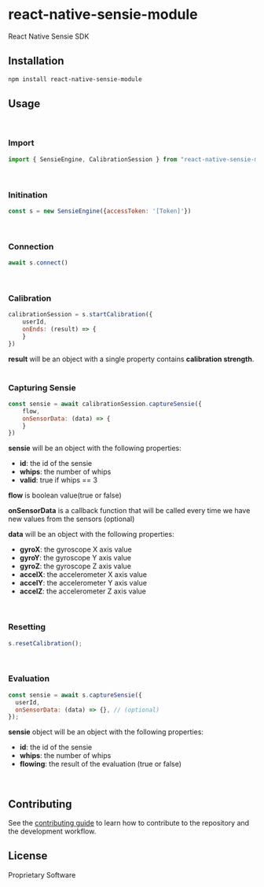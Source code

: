 # react-native-sensie-module

React Native Sensie SDK

## Installation

```sh
npm install react-native-sensie-module
```

## Usage

<br/>

### Import
```js
import { SensieEngine, CalibrationSession } from "react-native-sensie-module";
```
<br />

### Initination
```js
const s = new SensieEngine({accessToken: '[Token]'})
```
<br />

### Connection
```js
await s.connect()
```
<br />

### Calibration
```js
calibrationSession = s.startCalibration({
    userId,
    onEnds: (result) => {
    }
})
```
**result** will be an object with a single property contains **calibration strength**.
<br />
<br />

### Capturing Sensie
```js
const sensie = await calibrationSession.captureSensie({
    flow,
    onSensorData: (data) => {
    }
})
```

**sensie** will be an object with the following properties:<br />
- **id**: the id of the sensie
- **whips**: the number of whips
- **valid**: true if whips == 3

**flow** is boolean value(true or false)<br />

**onSensorData** is a callback function that will be called every time we have new values from the sensors (optional)<br />

**data** will be an object with the following properties:
- **gyroX**: the gyroscope X axis value
- **gyroY**: the gyroscope Y axis value
- **gyroZ**: the gyroscope Z axis value
- **accelX**: the accelerometer X axis value
- **accelY**: the accelerometer Y axis value
- **accelZ**: the accelerometer Z axis value

<br />


### Resetting
```js
s.resetCalibration();
```
<br />

### Evaluation
```js
const sensie = await s.captureSensie({
  userId,
  onSensorData: (data) => {}, // (optional)
});

```
**sensie** object will be an object with the following properties:
- **id**: the id of the sensie
- **whips**: the number of whips
- **flowing**: the result of the evaluation (true or false)

<br />

## Contributing

See the [contributing guide](CONTRIBUTING.md) to learn how to contribute to the repository and the development workflow.

## License

Proprietary Software
